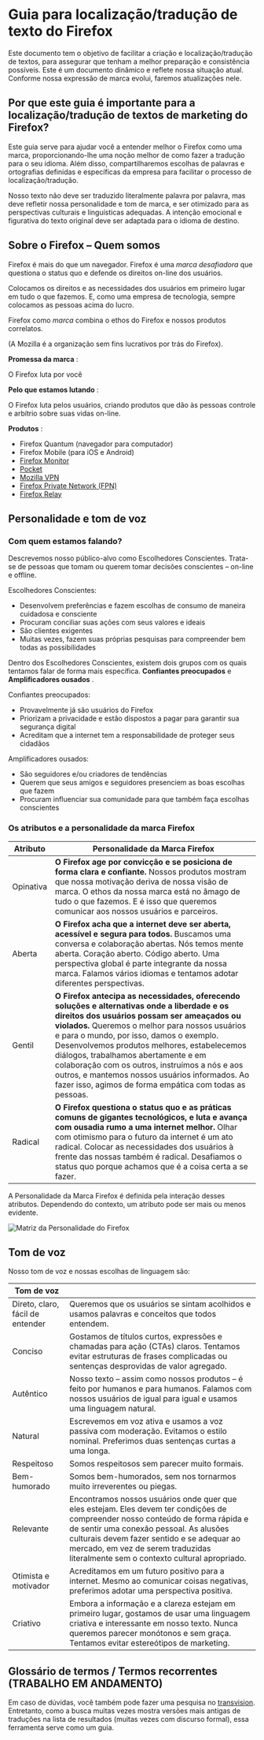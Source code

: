 Guia para localização/tradução de texto do Firefox
==================================================

Este documento tem o objetivo de facilitar a criação e localização/tradução de textos, para assegurar que tenham a melhor preparação e consistência possíveis. Este é um documento dinâmico e reflete nossa situação atual. Conforme nossa expressão de marca evolui, faremos atualizações nele.

Por que este guia é importante para a localização/tradução de textos de marketing do Firefox?
---------------------------------------------------------------------------------------------

Este guia serve para ajudar você a entender melhor o Firefox como uma marca, proporcionando\-lhe uma noção melhor de como fazer a tradução para o seu idioma. Além disso, compartilharemos escolhas de palavras e ortografias definidas e específicas da empresa para facilitar o processo de localização/tradução.

Nosso texto não deve ser traduzido literalmente palavra por palavra, mas deve refletir nossa personalidade e tom de marca, e ser otimizado para as perspectivas culturais e linguísticas adequadas. A intenção emocional e figurativa do texto original deve ser adaptada para o idioma de destino.

Sobre o Firefox – Quem somos
----------------------------

Firefox é mais do que um navegador. Firefox é uma *marca desafiadora* que questiona o status quo e defende os direitos on\-line dos usuários.

Colocamos os direitos e as necessidades dos usuários em primeiro lugar em tudo o que fazemos. E, como uma empresa de tecnologia, sempre colocamos as pessoas acima do lucro.

Firefox como *marca* combina o ethos do Firefox e nossos produtos correlatos.

\(A Mozilla é a organização sem fins lucrativos por trás do Firefox\).

**Promessa da marca** :

O Firefox luta por você

**Pelo que estamos lutando** :

O Firefox luta pelos usuários, criando produtos que dão às pessoas controle e arbítrio sobre suas vidas on\-line.

**Produtos** :

* Firefox Quantum \(navegador para computador\)
* Firefox Mobile \(para iOS e Android\)
* [Firefox Monitor](https://monitor.firefox.com/)
* [Pocket](https://play.google.com/store/apps/)
* [Mozilla VPN](https://vpn.mozilla.org/)
* [Firefox Private Network \(FPN\)](https://fpn.firefox.com/)
* [Firefox Relay](https://relay.firefox.com/)

Personalidade e tom de voz
--------------------------

### Com quem estamos falando?

Descrevemos nosso público\-alvo como Escolhedores Conscientes. Trata\-se de pessoas que tomam ou querem tomar decisões conscientes – on\-line e offline.

Escolhedores Conscientes:

* Desenvolvem preferências e fazem escolhas de consumo de maneira cuidadosa e consciente
* Procuram conciliar suas ações com seus valores e ideais
* São clientes exigentes
* Muitas vezes, fazem suas próprias pesquisas para compreender bem todas as possibilidades

Dentro dos Escolhedores Conscientes, existem dois grupos com os quais tentamos falar de forma mais específica. **Confiantes preocupados** e **Amplificadores ousados** .

Confiantes preocupados:

* Provavelmente já são usuários do Firefox
* Priorizam a privacidade e estão dispostos a pagar para garantir sua segurança digital
* Acreditam que a internet tem a responsabilidade de proteger seus cidadãos

Amplificadores ousados:

* São seguidores e/ou criadores de tendências
* Querem que seus amigos e seguidores presenciem as boas escolhas que fazem
* Procuram influenciar sua comunidade para que também faça escolhas conscientes

### Os atributos e a personalidade da marca Firefox

| **Atributo** |                                                                                                                                                                                                                               **Personalidade da Marca Firefox**                                                                                                                                                                                                                                |
|--------------|-------------------------------------------------------------------------------------------------------------------------------------------------------------------------------------------------------------------------------------------------------------------------------------------------------------------------------------------------------------------------------------------------------------------------------------------------------------------------------------------------|
| Opinativa    | **O Firefox age por convicção e se posiciona de forma clara e confiante.** Nossos produtos mostram que nossa motivação deriva de nossa visão de marca. O ethos da nossa marca está no âmago de tudo o que fazemos. E é isso que queremos comunicar aos nossos usuários e parceiros.                                                                                                                                                                                                             |
| Aberta       | **O Firefox acha que a internet deve ser aberta, acessível e segura para todos.** Buscamos uma conversa e colaboração abertas. Nós temos mente aberta. Coração aberto. Código aberto. Uma perspectiva global é parte integrante da nossa marca. Falamos vários idiomas e tentamos adotar diferentes perspectivas.                                                                                                                                                                               |
| Gentil       | **O Firefox antecipa as necessidades, oferecendo soluções e alternativas onde a liberdade e os direitos dos usuários possam ser ameaçados ou violados.** Queremos o melhor para nossos usuários e para o mundo, por isso, damos o exemplo. Desenvolvemos produtos melhores, estabelecemos diálogos, trabalhamos abertamente e em colaboração com os outros, instruímos a nós e aos outros, e mantemos nossos usuários informados. Ao fazer isso, agimos de forma empática com todas as pessoas. |
| Radical      | **O Firefox questiona o status quo e as práticas comuns de gigantes tecnológicos, e luta e avança com ousadia rumo a uma internet melhor.** Olhar com otimismo para o futuro da internet é um ato radical. Colocar as necessidades dos usuários à frente das nossas também é radical. Desafiamos o status quo porque achamos que é a coisa certa a se fazer.                                                                                                                                    |

A Personalidade da Marca Firefox é definida pela interação desses atributos. Dependendo do contexto, um atributo pode ser mais ou menos evidente.

![Matriz da Personalidade do Firefox](../images/firefox_marketing/firefox_personality_en.png)

Tom de voz
----------

Nosso tom de voz e nossas escolhas de linguagem são:

|            Tom de voz            |                                                                                                                                                                                                                                                                                                               |
|----------------------------------|---------------------------------------------------------------------------------------------------------------------------------------------------------------------------------------------------------------------------------------------------------------------------------------------------------------|
| Direto, claro, fácil de entender | Queremos que os usuários se sintam acolhidos e usamos palavras e conceitos que todos entendem.                                                                                                                                                                                                                |
| Conciso                          | Gostamos de títulos curtos, expressões e chamadas para ação \(CTAs\) claros.  Tentamos evitar estruturas de frases complicadas ou sentenças desprovidas de valor agregado.                                                                                                                                  |
| Autêntico                        | Nosso texto – assim como nossos produtos – é feito por humanos e para humanos. Falamos com nossos usuários de igual para igual e usamos uma linguagem natural.                                                                                                                                                |
| Natural                          | Escrevemos em voz ativa e usamos a voz passiva com moderação. Evitamos o estilo nominal. Preferimos duas sentenças curtas a uma longa.                                                                                                                                                                        |
| Respeitoso                       | Somos respeitosos sem parecer muito formais.                                                                                                                                                                                                                                                                  |
| Bem\-humorado                   | Somos bem\-humorados, sem nos tornarmos muito irreverentes ou piegas.                                                                                                                                                                                                                                        |
| Relevante                        | Encontramos nossos usuários onde quer que eles estejam. Eles devem ter condições de compreender nosso conteúdo de forma rápida e de sentir uma conexão pessoal. As alusões culturais devem fazer sentido e se adequar ao mercado, em vez de serem traduzidas literalmente sem o contexto cultural apropriado. |
| Otimista e motivador             | Acreditamos em um futuro positivo para a internet. Mesmo ao comunicar coisas negativas, preferimos adotar uma perspectiva positiva.                                                                                                                                                                           |
| Criativo                         | Embora a informação e a clareza estejam em primeiro lugar, gostamos de usar uma linguagem criativa e interessante em nosso texto. Nunca queremos parecer monótonos e sem graça. Tentamos evitar estereótipos de marketing.                                                                                    |

Glossário de termos / Termos recorrentes \(TRABALHO EM ANDAMENTO\)
--------------------------------------------------------------------

Em caso de dúvidas, você também pode fazer uma pesquisa no [transvision](https://transvision.mozfr.org/). Entretanto, como a busca muitas vezes mostra versões mais antigas de traduções na lista de resultados \(muitas vezes com discurso formal\), essa ferramenta serve como um guia.
